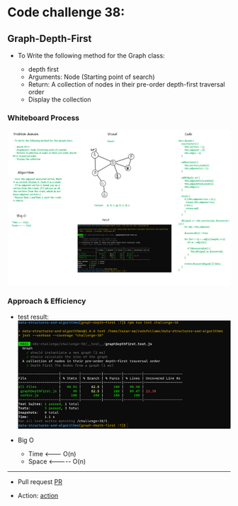 # Code challenge 38:

## Graph-Depth-First
<!-- Description of the challenge -->
- To Write the following method for the Graph class:

   - depth first
   - Arguments: Node (Starting point of search)
   - Return: A collection of nodes in their pre-order depth-first traversal order
   - Display the collection

### Whiteboard Process
<!-- Embedded whiteboard image -->

![image](/images/df.png)

### Approach & Efficiency
<!-- What approach did you take? Discuss Why. What is the Big O space/time for this approach? -->

- test result:
![image](/images/df-test.PNG)

- Big O 
   - Time <--- O(n)
   - Space <----- O(n)

---------------------------

- Pull request
[PR](https://github.com/Razan-am/data-structures-and-algorithms/pull/52)

- Action:
[action](https://github.com/Razan-am/data-structures-and-algorithms/runs/3709315766?check_suite_focus=true)
